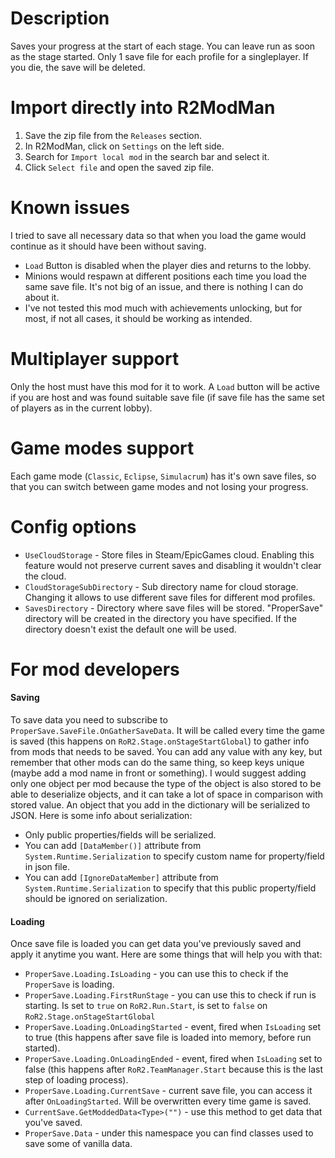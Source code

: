 # Description

Saves your progress at the start of each stage. You can leave run as soon as the stage started.
Only 1 save file for each profile for a singleplayer. If you die, the save will be deleted.

# Import directly into R2ModMan

1. Save the zip file from the `Releases` section.
2. In R2ModMan, click on `Settings` on the left side.
3. Search for `Import local mod` in the search bar and select it.
4. Click `Select file` and open the saved zip file.

# Known issues

I tried to save all necessary data so that when you load the game would continue as it should have been without saving.

- `Load` Button is disabled when the player dies and returns to the lobby.
- Minions would respawn at different positions each time you load the same save file. It's not big of an issue, and there is nothing I can do about it.
- I've not tested this mod much with achievements unlocking, but for most, if not all cases, it should be working as intended.

# Multiplayer support

Only the host must have this mod for it to work.
A `Load` button will be active if you are host and was found suitable save file (if save file has the same set of players as in the current lobby).

# Game modes support

Each game mode (`Classic`, `Eclipse`, `Simulacrum`) has it's own save files, so that you can switch between game modes and not losing your progress.

# Config options

- `UseCloudStorage` - Store files in Steam/EpicGames cloud. Enabling this feature would not preserve current saves and disabling it wouldn't clear the cloud.
- `CloudStorageSubDirectory` - Sub directory name for cloud storage. Changing it allows to use different save files for different mod profiles.
- `SavesDirectory` - Directory where save files will be stored. "ProperSave" directory will be created in the directory you have specified. If the directory doesn't exist the default one will be used.

# For mod developers

#### Saving

To save data you need to subscribe to `ProperSave.SaveFile.OnGatherSaveData`. It will be called every time the game is saved (this happens on `RoR2.Stage.onStageStartGlobal`) to gather info from mods that needs to be saved. You can add any value with any key, but remember that other mods can do the same thing, so keep keys unique (maybe add a mod name in front or something).
I would suggest adding only one object per mod because the type of the object is also stored to be able to deserialize objects, and it can take a lot of space in comparison with stored value.
An object that you add in the dictionary will be serialized to JSON. Here is some info about serialization:

- Only public properties/fields will be serialized.
- You can add `[DataMember()]` attribute from `System.Runtime.Serialization` to specify custom name for property/field in json file.
- You can add `[IgnoreDataMember]` attribute from `System.Runtime.Serialization` to specify that this public property/field should be ignored on serialization.

#### Loading

Once save file is loaded you can get data you've previously saved and apply it anytime you want. Here are some things that will help you with that:

- `ProperSave.Loading.IsLoading` - you can use this to check if the `ProperSave` is loading.
- `ProperSave.Loading.FirstRunStage` - you can use this to check if run is starting. Is set to `true` on `RoR2.Run.Start`, is set to `false` on `RoR2.Stage.onStageStartGlobal`
- `ProperSave.Loading.OnLoadingStarted` - event, fired when `IsLoading` set to true (this happens after save file is loaded into memory, before run started).
- `ProperSave.Loading.OnLoadingEnded` - event, fired when `IsLoading` set to false (this happens after `RoR2.TeamManager.Start` because this is the last step of loading process).
- `ProperSave.Loading.CurrentSave` - current save file, you can access it after `OnLoadingStarted`. Will be overwritten every time game is saved.
- `CurrentSave.GetModdedData<Type>("")` - use this method to get data that you've saved.
- `ProperSave.Data` - under this namespace you can find classes used to save some of vanilla data.
